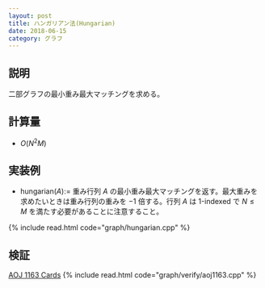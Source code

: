 ```yaml
---
layout: post
title: ハンガリアン法(Hungarian)
date: 2018-06-15
category: グラフ
---
```


## 説明
二部グラフの最小重み最大マッチングを求める。

## 計算量
* $O(N^2 M)$

## 実装例
* hungarian($A$):= 重み行列 $A$ の最小重み最大マッチングを返す。最大重みを求めたいときは重み行列の重みを $-1$ 倍する。行列 $A$ は 1-indexed で $N \le M$ を満たす必要があることに注意すること。

{% include read.html  code="graph/hungarian.cpp" %}

## 検証

[AOJ 1163 Cards](http://judge.u-aizu.ac.jp/onlinejudge/description.jsp?id=1163)
{% include read.html code="graph/verify/aoj1163.cpp" %}
